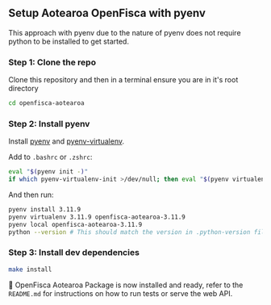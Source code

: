 ## Setup Aotearoa OpenFisca with pyenv

This approach with pyenv due to the nature of pyenv does not require python to be installed to get started.

### Step 1: Clone the repo

Clone this repository and then in a terminal ensure you are in it's root directory
```sh
cd openfisca-aotearoa
```

### Step 2: Install pyenv

Install [pyenv](https://github.com/pyenv/pyenv) and [pyenv-virtualenv](https://github.com/pyenv/pyenv-virtualenv).

Add to `.bashrc` or `.zshrc`:

```sh
eval "$(pyenv init -)"
if which pyenv-virtualenv-init >/dev/null; then eval "$(pyenv virtualenv-init -)"; fi
```

And then run:

```sh
pyenv install 3.11.9
pyenv virtualenv 3.11.9 openfisca-aotearoa-3.11.9
pyenv local openfisca-aotearoa-3.11.9
python --version # This should match the version in .python-version file
```

### Step 3: Install dev dependencies

```sh
make install
```

:tada: OpenFisca Aotearoa Package is now installed and ready, refer to the `README.md` for instructions on how to run tests or serve the web API.
